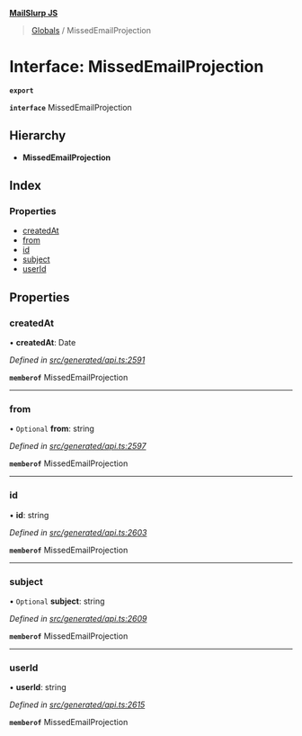 **[MailSlurp JS](../README.md)**

> [Globals](../README.md) / MissedEmailProjection

# Interface: MissedEmailProjection

**`export`** 

**`interface`** MissedEmailProjection

## Hierarchy

* **MissedEmailProjection**

## Index

### Properties

* [createdAt](missedemailprojection.md#createdat)
* [from](missedemailprojection.md#from)
* [id](missedemailprojection.md#id)
* [subject](missedemailprojection.md#subject)
* [userId](missedemailprojection.md#userid)

## Properties

### createdAt

•  **createdAt**: Date

*Defined in [src/generated/api.ts:2591](https://github.com/mailslurp/mailslurp-client/blob/aa918cc/src/generated/api.ts#L2591)*

**`memberof`** MissedEmailProjection

___

### from

• `Optional` **from**: string

*Defined in [src/generated/api.ts:2597](https://github.com/mailslurp/mailslurp-client/blob/aa918cc/src/generated/api.ts#L2597)*

**`memberof`** MissedEmailProjection

___

### id

•  **id**: string

*Defined in [src/generated/api.ts:2603](https://github.com/mailslurp/mailslurp-client/blob/aa918cc/src/generated/api.ts#L2603)*

**`memberof`** MissedEmailProjection

___

### subject

• `Optional` **subject**: string

*Defined in [src/generated/api.ts:2609](https://github.com/mailslurp/mailslurp-client/blob/aa918cc/src/generated/api.ts#L2609)*

**`memberof`** MissedEmailProjection

___

### userId

•  **userId**: string

*Defined in [src/generated/api.ts:2615](https://github.com/mailslurp/mailslurp-client/blob/aa918cc/src/generated/api.ts#L2615)*

**`memberof`** MissedEmailProjection
